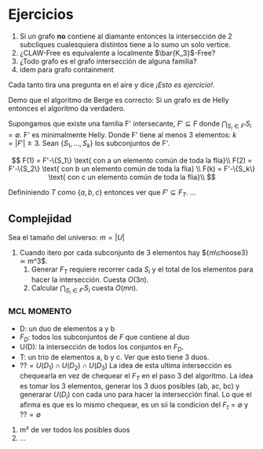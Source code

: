 # Ejercicios

1. Si un grafo **no** contiene al diamante entonces la intersección de 2 subcliques cualesquiera distintos tiene a lo sumo un solo vertice.
2. ¿CLAW-Free es equivalente a localmente $\bar{K_3}$-Free?
3. ¿Todo grafo es el grafo intersección de alguna familia?
4. idem para grafo containment

Cada tanto tira una pregunta en el aire y dice _¡Esto es ejercicio!_.

Demo que el algoritmo de Berge es correcto:
Si un grafo es de Helly entonces el algoritmo da verdadero.

Supongamos que existe una familia F' intersecante, $F' \subseteq F$ donde $\bigcap_{S_i \in F'}S_i = \emptyset$. F' es minimalmente Helly. Donde F' tiene al menos 3 elementos: $k=|F'| \geq 3$. Sean $\{S_1, \dots, S_k\}$ los subconjuntos de F'.

$$
F(1) = F'-\{S_1\} \text{ con a un elemento común de toda la flia}\\
F(2) = F'-\{S_2\} \text{ con b un elemento común de toda la flia} \\
F(k) = F'-\{S_k\} \text{ con c un elemento común de toda la flia}\\
$$

Defininiendo $T$ como $\{a, b, c\}$ entonces ver que $F' \subseteq F_T$. ...

## Complejidad

Sea el tamaño del universo: $m=|U|$

1. Cuando itero por cada subconjunto de 3 elementos hay ${m\choose3} ≃ m^3$.
   1. Generar $F_T$ requiere recorrer cada $S_i$ y el total de los elementos para hacer la intersección. Cuesta $O(3n)$.
   2. Calcular $\bigcap_{S_i \in F'}S_i$ cuesta $O(mn)$.

### MCL MOMENTO

- D: un duo de elementos a y b
- $F_D$: todos los subconjuntos de $F$ que contiene al duo
- U(D): la intersección de todos los conjuntos en $F_D$.
- T: un trio de elementos a, b y c. Ver que esto tiene 3 duos.
- $?? = U(D_1) \cap U(D_2) \cap U(D_3)$
  La idea de esta ultima intersección es chequearla en vez de chequear el $F_T$ en el paso 3 del algoritmo. La idea es tomar los 3 elementos, generar los 3 duos posibles (ab, ac, bc) y generarar $U(D_i)$ con cada uno para hacer la intersección final.
  Lo que el afirma es que es lo mismo chequear, es un sii la condicion del $F_t = \emptyset$ y $?? = \emptyset$

1. m² de ver todos los posibles duos
2. ...
